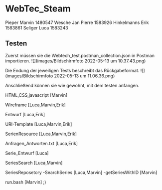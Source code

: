 # WebTec_Steam

Pieper Marvin 1480547
Wesche Jan Pierre 1583926
Hinkelmanns Erik 1583861
Seliger Luca 1583243

## Testen
Zuerst müssen sie die Webtech_test.postman_collection.json in Postman importieren.
![](images/Bildschirmfoto 2022-05-13 um 10.37.43.png)


Die Endung der jeweiligen Tests beschreibt das Rückgabeformat.
![](images/Bildschirmfoto 2022-05-13 um 11.06.36.png)

Anschließend können sie wie gewohnt, mit dem testen anfangen.



HTML,CSS,javascript [Marvin]

Wireframe [Luca,Marvin,Erik]

Entwurf [Luca,Erik]

URI-Template [Luca,Marvin,Erik]

SerienResource [Luca,Marvin,Erik]

Anfragen_Antworten.txt [Luca,Erik]

Serie_Entwurf [Luca]

SeriesSearch [Luca,Marvin]

SeriesReposetory 
-SearchSeries [Luca,Marvin]
-getSeriesWithID [Marvin]

run.bash [Marvin] ;)





